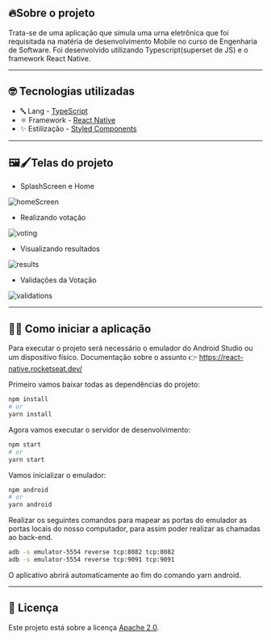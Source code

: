 ## 🔥Sobre o projeto

Trata-se de uma aplicação que simula uma urna eletrônica que foi requisitada na matéria de desenvolvimento Mobile no curso de Engenharia de Software. Foi desenvolvido utilizando Typescript(superset de JS) e o framework React Native.

---

## 🤓 Tecnologias utilizadas

* 🔤 Lang - [TypeScript](https://www.typescriptlang.org/)
* ⚛️ Framework - [React Native](https://reactnative.dev/)
* ✨ Estilização - [Styled Components](https://styled-components.com/)

---

## 🖼🖌Telas do projeto

* SplashScreen e Home

![homeScreen](https://user-images.githubusercontent.com/61207420/160217349-6a3c5b9a-b3d8-424e-99dc-b79bdf30158f.gif)

* Realizando votação

![voting](https://user-images.githubusercontent.com/61207420/160217761-3fdfeac7-8a6d-4216-ac5d-c77f4425c74f.gif)

* Visualizando resultados

![results](https://user-images.githubusercontent.com/61207420/160217790-59d9f09f-f84a-4507-8586-84e3ad4e9c52.gif)

* Validações da Votação

![validations](https://user-images.githubusercontent.com/61207420/160217816-ae6e562a-2396-4294-a19b-fdd8e5937774.gif)

---

## 🧑‍💻 Como iniciar a aplicação

Para executar o projeto será necessário o emulador do Android Studio ou um dispositivo físico. Documentação sobre o assunto 👉 https://react-native.rocketseat.dev/

Primeiro vamos baixar todas as dependências do projeto:

```bash
npm install
# or
yarn install
```

Agora vamos executar o servidor de desenvolvimento:

```bash
npm start
# or
yarn start
```

Vamos inicializar o emulador:

```bash
npm android
# or
yarn android 
```
Realizar os seguintes comandos para mapear as portas do emulador as portas locais do nosso computador, para assim poder realizar as chamadas ao back-end.

```bash
adb -s emulator-5554 reverse tcp:8082 tcp:8082
adb -s emulator-5554 reverse tcp:9091 tcp:9091
```

O aplicativo abrirá automaticamente ao fim do comando yarn android.

---

## 📃 Licença

Este projeto está sobre a licença [Apache 2.0](LICENSE).